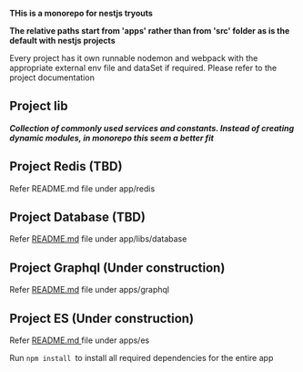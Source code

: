 **THis is a monorepo for nestjs tryouts**

**The relative paths start from 'apps' rather than from  'src' folder as is the default
with nestjs projects**

Every project has it own runnable nodemon and webpack
with the appropriate external env file and dataSet if required. Please refer to the project documentation


Project lib
-
***Collection of commonly used services and constants. Instead of creating dynamic modules, in monorepo this seem a better fit***

Project Redis (TBD)
-
Refer README.md file under app/redis

Project Database (TBD)
-
Refer [README.md](./libs/database/README.md) file under app/libs/database


Project Graphql (Under construction)
- 
 Refer [README.md](./apps/graphql/README.md) file under apps/graphql

Project ES (Under construction)
-
Refer [README.md ](./apps/es/README.md)file under apps/es

Run `npm install `to install all required dependencies for the entire app